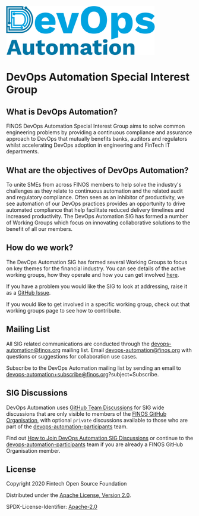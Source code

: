 <img src="https://github.com/finos/branding/raw/master/sig-logos/devops-automation-sig/Wordmark-with-Icon/2022_DevOpsAutomation.svg" width="400">

# DevOps Automation Special Interest Group

## What is DevOps Automation?

FINOS DevOps Automation Special Interest Group aims to solve common engineering problems by providing a continuous compliance and assurance approach to DevOps that mutually benefits banks, auditors and regulators whilst accelerating DevOps adoption in engineering and FinTech IT departments.

## What are the objectives of DevOps Automation?

To unite SMEs from across FINOS members to help solve the industry's challenges as they relate to continuous automation and the related audit and regulatory compliance. Often seen as an inhibitor of productivity, we see automation of our DevOps practices provides an opportunity to drive automated compliance that help facilitate reduced delivery timelines and increased productivity. The DevOps Automation SIG has formed a number of Working Groups which focus on innovating collaborative solutions to the benefit of all our members.

## How do we work?

The DevOps Automation SIG has formed several Working Groups to focus on key themes for the financial industry. You can see details of the active working groups, how they operate and how you can get involved [here](docs/working-groups).

If you have a problem you would like the SIG to look at addressing, raise it as a [GitHub Issue](https://github.com/finos-labs/devops-mutualization/issues).

If you would like to get involved in a specific working group, check out that working groups page to see how to contribute.


## Mailing List

All SIG related communications are conducted through the devops-automation@finos.org mailing list. Email devops-automation@finos.org with questions or suggestions for collaboration use cases.

Subscribe to the DevOps Automation mailing list by sending an email to devops-automation+subscribe@finos.org?subject=Subscribe.

## SIG Discussions

DevOps Automation uses [GitHub Team Discussions](https://odp.finos.org/docs/project-collaboration#github-team-discussions) for SIG wide discussions that are only visible to members of the [FINOS GitHub Organisation](https://github.com/orgs/finos/people), with optional `private` discussions available to those who are part of the [devops-automation-participants](https://github.com/orgs/finos/teams/devops-automation-participants/) team.

Find out [How to Join DevOps Automation SIG Discussions](https://github.com/finos/devops-automation/blob/master/docs/Discussions.md) or continue to the [devops-automation-participants](https://github.com/orgs/finos/teams/devops-automation-participants/) team if you are already a FINOS GitHub Organisation member.

## License

Copyright 2020 Fintech Open Source Foundation

Distributed under the [Apache License, Version 2.0](http://www.apache.org/licenses/LICENSE-2.0).

SPDX-License-Identifier: [Apache-2.0](https://spdx.org/licenses/Apache-2.0)
